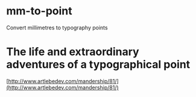 # mm-to-point
Convert millimetres to typography points

# The life and extraordinary adventures of a typographical point
[http://www.artlebedev.com/mandership/81/](http://www.artlebedev.com/mandership/81/)